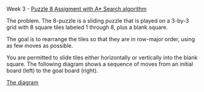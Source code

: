 Week 3 - [Puzzle 8 Assigment with A* Search algorithm](https://coursera.cs.princeton.edu/algs4/assignments/8puzzle/specification.php)

The problem. The 8-puzzle is a sliding puzzle that is played on a 3-by-3 grid with 8 square tiles labeled 1 through 8, plus a blank square. 

The goal is to rearrange the tiles so that they are in row-major order, using as few moves as possible. 

You are permitted to slide tiles either horizontally or vertically into the blank square. The following diagram shows a sequence of moves from an initial board (left) to the goal board (right). 

[The diagram](https://coursera.cs.princeton.edu/algs4/assignments/8puzzle/4moves.png)

